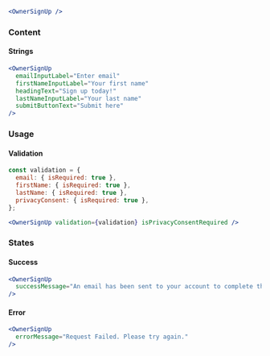 ```jsx
<OwnerSignUp />
```

### Content

#### Strings

```jsx
<OwnerSignUp
  emailInputLabel="Enter email"
  firstNameInputLabel="Your first name"
  headingText="Sign up today!"
  lastNameInputLabel="Your last name"
  submitButtonText="Submit here"
/>
```

### Usage

#### Validation

```jsx
const validation = {
  email: { isRequired: true },
  firstName: { isRequired: true },
  lastName: { isRequired: true },
  privacyConsent: { isRequired: true },
};

<OwnerSignUp validation={validation} isPrivacyConsentRequired />
```

### States

#### Success

```jsx
<OwnerSignUp
  successMessage="An email has been sent to your account to complete the signup process"
/>
```

#### Error

```jsx
<OwnerSignUp
  errorMessage="Request Failed. Please try again."
/>
```
